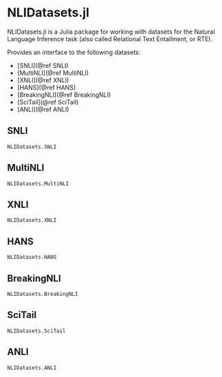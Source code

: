 # NLIDatasets.jl

NLIDatasets.jl is a Julia package for working with datasets for the Natural Language Inference task (also called Relational Text Entailment, or RTE).

Provides an interface to the following datasets:

- [SNLI](@ref SNLI)
- [MultiNLI](@ref MultiNLI)
- [XNLI](@ref XNLI)
- [HANS](@ref HANS)
- [BreakingNLI](@ref BreakingNLI)
- [SciTail](@ref SciTail)
- [ANLI](@ref ANLI)

## SNLI
```@docs
NLIDatasets.SNLI
```

## MultiNLI
```@docs
NLIDatasets.MultiNLI
```

## XNLI
```@docs 
NLIDatasets.XNLI
```

## HANS
```@docs
NLIDatasets.HANS
```

## BreakingNLI
```@docs
NLIDatasets.BreakingNLI
```

## SciTail
```@docs
NLIDatasets.SciTail
```

## ANLI
```@docs
NLIDatasets.ANLI
```
